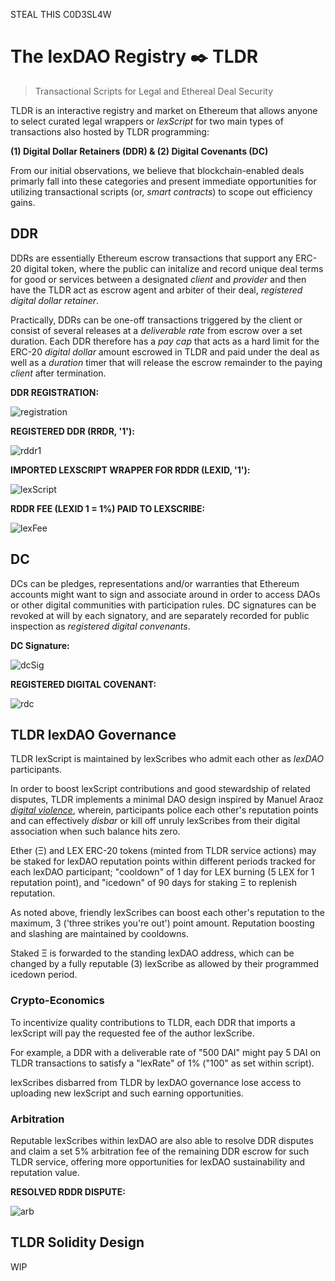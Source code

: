 STEAL THIS C0D3SL4W 

# The lexDAO Registry ✒️ TLDR
> Transactional Scripts for Legal and Ethereal Deal Security

TLDR is an interactive registry and market on Ethereum that allows anyone to select curated legal wrappers or *lexScript* for two main types of transactions also hosted by TLDR programming:

**(1) Digital Dollar Retainers (DDR) & (2) Digital Covenants (DC)**

From our initial observations, we believe that blockchain-enabled deals primarly fall into these categories and present immediate opportunities for utilizing transactional scripts (or, *smart contracts*) to scope out efficiency gains.

## DDR

DDRs are essentially Ethereum escrow transactions that support any ERC-20 digital token, where the public can initalize and record unique deal terms for good or services between a designated *client* and *provider* and then have the TLDR act as escrow agent and arbiter of their deal, *registered digital dollar retainer*.

Practically, DDRs can be one-off transactions triggered by the client or consist of several releases at a *deliverable rate* from escrow over a set duration. Each DDR therefore has a *pay cap* that acts as a hard limit for the ERC-20 *digital dollar* amount escrowed in TLDR and paid under the deal as well as a *duration* timer that will release the escrow remainder to the paying *client* after termination.

**DDR REGISTRATION:**

![registration](https://pbs.twimg.com/media/EG8p09EWkAEIhab?format=png&name=900x900)

**REGISTERED DDR (RRDR, '1'):**

![rddr1](https://pbs.twimg.com/media/EG8skrqWsAESiQ3?format=png&name=900x900)

**IMPORTED LEXSCRIPT WRAPPER FOR RDDR (LEXID, '1'):**

![lexScript](https://pbs.twimg.com/media/EG8p09EW4AAJT2-?format=png&name=900x900)

**RDDR FEE (LEXID 1 = 1%) PAID TO LEXSCRIBE:**

![lexFee](https://pbs.twimg.com/media/EG8skrrWoAAnlC8?format=png&name=900x900)

## DC

DCs can be pledges, representations and/or warranties that Ethereum accounts might want to sign and associate around in order to access DAOs or other digital communities with participation rules. DC signatures can be revoked at will by each signatory, and are separately recorded for public inspection as *registered digital convenants*.

**DC Signature:**

![dcSig](https://pbs.twimg.com/media/EG8muZeWoAAzYxl?format=png&name=240x240)

**REGISTERED DIGITAL COVENANT:**

![rdc](https://pbs.twimg.com/media/EG8nc2mWkAAbb_k?format=png&name=900x900)

## TLDR lexDAO Governance

TLDR lexScript is maintained by lexScribes who admit each other as *lexDAO* participants. 

In order to boost lexScript contributions and good stewardship of related disputes, TLDR implements a minimal DAO design inspired by Manuel Araoz *[digital violence](https://maraoz.com/2019/02/11/digital-life/)*, wherein, participants police each other's reputation points and can effectively *disbar* or kill off unruly lexScribes from their digital association when such balance hits zero.

Ether (Ξ) and LEX ERC-20 tokens (minted from TLDR service actions) may be staked for lexDAO reputation points within different periods tracked for each lexDAO participant; "cooldown" of 1 day for LEX burning (5 LEX for 1 reputation point), and "icedown" of 90 days for staking Ξ to replenish reputation. 

As noted above, friendly lexScribes can boost each other's reputation to the maximum, 3 ('three strikes you're out') point amount. Reputation boosting and slashing are maintained by cooldowns.

Staked Ξ is forwarded to the standing lexDAO address, which can be changed by a fully reputable (3) lexScribe as allowed by their programmed icedown period.

### Crypto-Economics 

To incentivize quality contributions to TLDR, each DDR that imports a lexScript will pay the requested fee of the author lexScribe. 

For example, a DDR with a deliverable rate of "500 DAI" might pay 5 DAI on TLDR transactions to satisfy a "lexRate" of 1% ("100" as set within script).

lexScribes disbarred from TLDR by lexDAO governance lose access to uploading new lexScript and such earning opportunities. 

### Arbitration

Reputable lexScribes within lexDAO are also able to resolve DDR disputes and claim a set 5% arbitration fee of the remaining DDR escrow for such TLDR service, offering more opportunities for lexDAO sustainability and reputation value. 

**RESOLVED RDDR DISPUTE:**

![arb](https://pbs.twimg.com/media/EG8skrsWwAEy-Ct?format=png&name=900x900)

## TLDR Solidity Design

WIP
